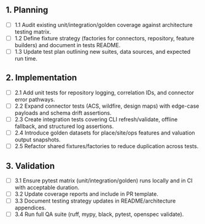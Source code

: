 ## 1. Planning

- [ ] 1.1 Audit existing unit/integration/golden coverage against architecture testing matrix.
- [ ] 1.2 Define fixture strategy (factories for connectors, repository, feature builders) and document in tests README.
- [ ] 1.3 Update test plan outlining new suites, data sources, and expected run time.

## 2. Implementation

- [ ] 2.1 Add unit tests for repository logging, correlation IDs, and connector error pathways.
- [ ] 2.2 Expand connector tests (ACS, wildfire, design maps) with edge-case payloads and schema drift assertions.
- [ ] 2.3 Create integration tests covering CLI refresh/validate, offline fallback, and structured log assertions.
- [ ] 2.4 Introduce golden datasets for place/site/ops features and valuation output snapshots.
- [ ] 2.5 Refactor shared fixtures/factories to reduce duplication across tests.

## 3. Validation

- [ ] 3.1 Ensure pytest matrix (unit/integration/golden) runs locally and in CI with acceptable duration.
- [ ] 3.2 Update coverage reports and include in PR template.
- [ ] 3.3 Document testing strategy updates in README/architecture appendices.
- [ ] 3.4 Run full QA suite (ruff, mypy, black, pytest, openspec validate).
